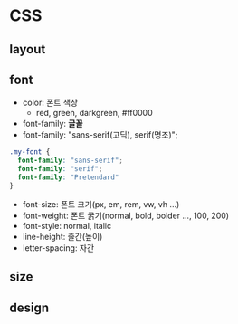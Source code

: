 # CSS
## layout

## font
  - color: 폰트 색상
    - red, green, darkgreen, #ff0000
  - font-family: **글꼴**
  - font-family: "sans-serif(고딕), serif(명조)";
  ```css
  .my-font {
    font-family: "sans-serif";
    font-family: "serif";
    font-family: "Pretendard"
  }
  ```
  - font-size: 폰트 크기(px, em, rem, vw, vh ...)
  - font-weight: 폰트 굵기(normal, bold, bolder ..., 100, 200)
  - font-style: normal, italic
  - line-height: 줄간(높이)
  - letter-spacing: 자간

## size

## design